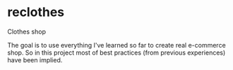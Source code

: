 # reclothes
Clothes shop

The goal is to use everything I've learned so far to create real e-commerce shop. So in this project most of best practices (from previous experiences) have been implied.
